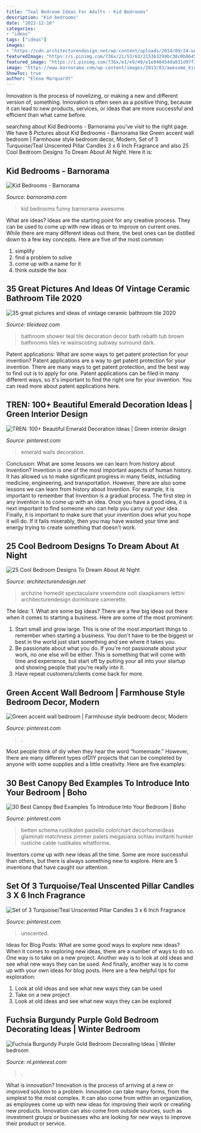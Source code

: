 ```yaml
---
title: "Teal Bedroom Ideas For Adults - Kid Bedrooms"
description: "Kid bedrooms"
date: "2022-12-10"
categories:
- "ideas"
tags: ["ideas"]
images:
- "https://cdn.architecturendesign.net/wp-content/uploads/2014/09/24-unique-bed-in-car-shape.jpg"
featuredImage: "https://i.pinimg.com/736x/21/53/63/215363299bc38c0b86458130bd44ec38.jpg"
featured_image: "https://i.pinimg.com/736x/e1/e9/40/e1e940454da031d97f398a497f34837c.jpg"
image: "https://www.barnorama.com/wp-content/images/2013/01/awesome_kid_bedrooms/28-awesome_kid_bedrooms.jpg"
ShowToc: true
author: "Elena Marquardt"
---
```



Innovation is the process of novelizing, or making a new and different version of, something. Innovation is often seen as a positive thing, because it can lead to new products, services, or ideas that are more successful and efficient than what came before.

	

		
searching about Kid Bedrooms - Barnorama you've visit to the right page. We have 8 Pictures about Kid Bedrooms - Barnorama like Green accent wall bedroom | Farmhouse style bedroom decor, Modern, Set of 3 Turquoise/Teal Unscented Pillar Candles 3 x 6 Inch Fragrance and also 25 Cool Bedroom Designs To Dream About At Night. Here it is:
		
    
## Kid Bedrooms - Barnorama

<img loading=lazy src="https://www.barnorama.com/wp-content/images/2013/01/awesome_kid_bedrooms/28-awesome_kid_bedrooms.jpg" onerror="this.onerror=null;this.src='https://tse4.mm.bing.net/th?id=OIP.maxs3bDy5bEQ68DIIA_n0QHaJ3&amp;pid=15.1';" alt="Kid Bedrooms - Barnorama">

_Source: barnorama.com_

>kid bedrooms funny barnorama awesome. 

	

What are ideas?
Ideas are the starting point for any creative process. They can be used to come up with new ideas or to improve on current ones. While there are many different ideas out there, the best ones can be distilled down to a few key concepts. Here are five of the most common:
1. simplify
2. find a problem to solve
3. come up with a name for it
4. think outside the box

    
## 35 Great Pictures And Ideas Of Vintage Ceramic Bathroom Tile 2020

<img loading=lazy src="https://www.tileideaz.com/wp-content/uploads/2015/09/decoration-bathroom-grandiose-white-vinyl-wainscoting-teal-bathroom-wall-painted-as-well-as-corner-walk-in-shower-also-standart-tub-in-vintage-bathroom-decors-elegant-teal-bathroom-color-styles-and.jpg" onerror="this.onerror=null;this.src='https://tse3.mm.bing.net/th?id=OIP.GShvj-Wv7shkxEgYUicpkwHaEK&amp;pid=15.1';" alt="35 great pictures and ideas of vintage ceramic bathroom tile 2020">

_Source: tileideaz.com_

>bathroom shower teal tile decoration decor bath rebath tub brown bathrooms tiles re wainscoting subway surround dark. 

	

Patent applications: What are some ways to get patent protection for your invention?
Patent applications are a way to get patent protection for your invention. There are many ways to get patent protection, and the best way to find out is to apply for one. Patent applications can be filed in many different ways, so it's important to find the right one for your invention. You can read more about patent applications here.

    
## TREN: 100+ Beautiful Emerald Decoration Ideas | Green Interior Design

<img loading=lazy src="https://i.pinimg.com/736x/5e/29/6f/5e296fc386f146f84901669194d2165a.jpg" onerror="this.onerror=null;this.src='https://tse3.mm.bing.net/th?id=OIP.7evAy88mP7N5nwOCDapGiQHaK_&amp;pid=15.1';" alt="TREN: 100+ Beautiful Emerald Decoration Ideas | Green interior design">

_Source: pinterest.com_

>emerald walls decoration. 

	

Conclusion: What are some lessons we can learn from history about Invention?
Invention is one of the most important aspects of human history. It has allowed us to make significant progress in many fields, including medicine, engineering, and transportation. However, there are also some lessons we can learn from history about Invention. For example, it is important to remember that Invention is a gradual process. The first step in any invention is to come up with an idea. Once you have a good idea, it is next important to find someone who can help you carry out your idea. Finally, it is important to make sure that your invention does what you hope it will do. If it fails miserably, then you may have wasted your time and energy trying to create something that doesn't work.

    
## 25 Cool Bedroom Designs To Dream About At Night

<img loading=lazy src="https://cdn.architecturendesign.net/wp-content/uploads/2014/09/24-unique-bed-in-car-shape.jpg" onerror="this.onerror=null;this.src='https://tse3.mm.bing.net/th?id=OIP.-4ELo5yXT_nqAxC_ig_rRgHaGM&amp;pid=15.1';" alt="25 Cool Bedroom Designs To Dream About At Night">

_Source: architecturendesign.net_

>archzine homedit spectaculaire vreemdste ooit slaapkamers lettini architecturendesign dormitoare camerette. 

	

The Idea: 1. What are some big ideas?
There are a few big ideas out there when it comes to starting a business. Here are some of the most prominent:
1. Start small and grow large. This is one of the most important things to remember when starting a business. You don't have to be the biggest or best in the world just start something and see where it takes you.
2. Be passionate about what you do. If you're not passionate about your work, no one else will be either. This is something that will come with time and experience, but start off by putting your all into your startup and showing people that you're really into it.
3. Have repeat customers/clients come back for more.

    
## Green Accent Wall Bedroom | Farmhouse Style Bedroom Decor, Modern

<img loading=lazy src="https://i.pinimg.com/736x/e1/e9/40/e1e940454da031d97f398a497f34837c.jpg" onerror="this.onerror=null;this.src='https://tse2.mm.bing.net/th?id=OIP.5DBW7Y6O7zB6KQTw1AbweAHaJ3&amp;pid=15.1';" alt="Green accent wall bedroom | Farmhouse style bedroom decor, Modern">

_Source: pinterest.com_

>. 

	

Most people think of diy when they hear the word “homemade.” However, there are many different types ofDIY projects that can be completed by anyone with some supplies and a little creativity. Here are five examples:

    
## 30 Best Canopy Bed Examples To Introduce Into Your Bedroom | Boho

<img loading=lazy src="https://i.pinimg.com/736x/21/53/63/215363299bc38c0b86458130bd44ec38.jpg" onerror="this.onerror=null;this.src='https://tse3.mm.bing.net/th?id=OIP.vfL0ovhjRkq_I6iMS6FsRQHaLG&amp;pid=15.1';" alt="30 Best Canopy Bed Examples To Introduce Into Your Bedroom | Boho">

_Source: pinterest.com_

>betten schema rustikalen pastello colorchart decorhomeideas glaminati matchness zimmer palets megasiana schlau invitanti hunker rustiche calde rustikales whatforme. 

	

Inventors come up with new ideas all the time. Some are more successful than others, but there is always something new to explore. Here are 5 inventions that have caught our attention.

    
## Set Of 3 Turquoise/Teal Unscented Pillar Candles 3 X 6 Inch Fragrance

<img loading=lazy src="https://i.pinimg.com/736x/68/c8/cb/68c8cb823769229168bed300cca59d7e.jpg" onerror="this.onerror=null;this.src='https://tse4.mm.bing.net/th?id=OIP.JG3kw_V_yFf5v1LpueYhxQHaLH&amp;pid=15.1';" alt="Set of 3 Turquoise/Teal Unscented Pillar Candles 3 x 6 Inch Fragrance">

_Source: pinterest.com_

>unscented. 

	

Ideas for Blog Posts: What are some good ways to explore new ideas?
When it comes to exploring new ideas, there are a number of ways to do so. One way is to take on a new project. Another way is to look at old ideas and see what new ways they can be used. And finally, another way is to come up with your own ideas for blog posts. Here are a few helpful tips for exploration: 
1. Look at old ideas and see what new ways they can be used
2. Take on a new project
3. Look at old ideas and see what new ways they can be explored  
    
## Fuchsia Burgundy Purple Gold Bedroom Decorating Ideas | Winter Bedroom

<img loading=lazy src="https://i.pinimg.com/736x/bd/b5/21/bdb521bebedc28f7cc337381c10be381.jpg" onerror="this.onerror=null;this.src='https://tse4.mm.bing.net/th?id=OIP.vjlmech_tD84fZ5ptvDPAQHaLH&amp;pid=15.1';" alt="Fuchsia Burgundy Purple Gold Bedroom Decorating Ideas | Winter bedroom">

_Source: nl.pinterest.com_

>. 

	

What is innovation?
Innovation is the process of arriving at a new or improved solution to a problem. Innovation can take many forms, from the simplest to the most complex. It can also come from within an organization, as employees come up with new ideas for improving their work or creating new products. Innovation can also come from outside sources, such as investment groups or businesses who are looking for new ways to improve their product or service.


